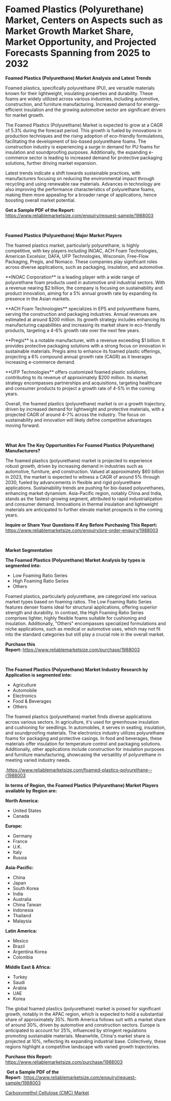 <p><h1>Foamed Plastics (Polyurethane) Market, Centers on Aspects such as Market Growth Market Share, Market Opportunity, and Projected Forecasts Spanning from 2025 to 2032</h1></p><p><strong>Foamed Plastics (Polyurethane) Market Analysis and Latest Trends</strong></p>
<p><p>Foamed plastics, specifically polyurethane (PU), are versatile materials known for their lightweight, insulating properties and durability. These foams are widely utilized across various industries, including automotive, construction, and furniture manufacturing. Increased demand for energy-efficient insulation and the growing automotive sector are significant drivers for market growth.</p><p>The Foamed Plastics (Polyurethane) Market is expected to grow at a CAGR of 5.3% during the forecast period. This growth is fueled by innovations in production techniques and the rising adoption of eco-friendly formulations, facilitating the development of bio-based polyurethane foams. The construction industry is experiencing a surge in demand for PU foams for insulation and soundproofing purposes. Additionally, the expanding e-commerce sector is leading to increased demand for protective packaging solutions, further driving market expansion.</p><p>Latest trends indicate a shift towards sustainable practices, with manufacturers focusing on reducing the environmental impact through recycling and using renewable raw materials. Advances in technology are also improving the performance characteristics of polyurethane foams, making them more appealing for a broader range of applications, hence boosting overall market potential.</p></p>
<p><strong>Get a Sample PDF of the Report:&nbsp;</strong> <a href="https://www.reliablemarketsize.com/enquiry/request-sample/1988003?utm_campaign=2186&utm_medium=2&utm_source=Github&utm_content=ia&utm_term=05022025&utm_id=foamed-plastics-polyurethane">https://www.reliablemarketsize.com/enquiry/request-sample/1988003</a></p>
<p>&nbsp;</p>
<p><strong>Foamed Plastics (Polyurethane) Major Market Players</strong></p>
<p><p>The foamed plastics market, particularly polyurethane, is highly competitive, with key players including INOAC, ACH Foam Technologies, American Excelsior, DAFA, UFP Technologies, Wisconsin, Free-Flow Packaging, Pregis, and Nomaco. These companies play significant roles across diverse applications, such as packaging, insulation, and automotive.</p><p>**INOAC Corporation** is a leading player with a wide range of polyurethane foam products used in automotive and industrial sectors. With a revenue nearing $2 billion, the company is focusing on sustainability and product innovation, aiming for a 5% annual growth rate by expanding its presence in the Asian markets.</p><p>**ACH Foam Technologies** specializes in EPS and polyurethane foams, serving the construction and packaging industries. Annual revenues are estimated at around $200 million. Its growth strategy includes enhancing its manufacturing capabilities and increasing its market share in eco-friendly products, targeting a 4-6% growth rate over the next few years.</p><p>**Pregis** is a notable manufacturer, with a revenue exceeding $1 billion. It provides protective packaging solutions with a strong focus on innovation in sustainable materials. Pregis aims to enhance its foamed plastic offerings, projecting a 6% compound annual growth rate (CAGR) as it leverages increasing e-commerce demand.</p><p>**UFP Technologies** offers customized foamed plastic solutions, contributing to its revenue of approximately $200 million. Its market strategy encompasses partnerships and acquisitions, targeting healthcare and consumer products to project a growth rate of 4-5% in the coming years.</p><p>Overall, the foamed plastics (polyurethane) market is on a growth trajectory, driven by increased demand for lightweight and protective materials, with a projected CAGR of around 4-7% across the industry. The focus on sustainability and innovation will likely define competitive advantages moving forward.</p></p>
<p>&nbsp;</p>
<p><strong>What Are The Key Opportunities For Foamed Plastics (Polyurethane) Manufacturers?</strong></p>
<p><p>The foamed plastics (polyurethane) market is projected to experience robust growth, driven by increasing demand in industries such as automotive, furniture, and construction. Valued at approximately $60 billion in 2023, the market is expected to witness a CAGR of around 5% through 2030, fueled by advancements in flexible and rigid polyurethane applications. Sustainability trends are pushing for bio-based polyurethanes, enhancing market dynamism. Asia-Pacific region, notably China and India, stands as the fastest-growing segment, attributed to rapid industrialization and consumer demand. Innovations in thermal insulation and lightweight materials are anticipated to further elevate market prospects in the coming years.</p></p>
<p><strong>Inquire or Share Your Questions If Any Before Purchasing This Report:</strong> <a href="https://www.reliablemarketsize.com/enquiry/pre-order-enquiry/1988003?utm_campaign=2186&utm_medium=2&utm_source=Github&utm_content=ia&utm_term=05022025&utm_id=foamed-plastics-polyurethane">https://www.reliablemarketsize.com/enquiry/pre-order-enquiry/1988003</a></p>
<p>&nbsp;</p>
<p><strong>Market Segmentation</strong></p>
<p><strong>The Foamed Plastics (Polyurethane) Market Analysis by types is segmented into:</strong></p>
<p><ul><li>Low Foaming Ratio Series</li><li>High Foaming Ratio Series</li><li>Others</li></ul></p>
<p><p>Foamed plastics, particularly polyurethane, are categorized into various market types based on foaming ratios. The Low Foaming Ratio Series features denser foams ideal for structural applications, offering superior strength and durability. In contrast, the High Foaming Ratio Series comprises lighter, highly flexible foams suitable for cushioning and insulation. Additionally, "Others" encompasses specialized formulations and niche applications, such as medical or automotive uses, which may not fit into the standard categories but still play a crucial role in the overall market.</p></p>
<p><strong>Purchase this Report:&nbsp;</strong><a href="https://www.reliablemarketsize.com/purchase/1988003?utm_campaign=2186&utm_medium=2&utm_source=Github&utm_content=ia&utm_term=05022025&utm_id=foamed-plastics-polyurethane">https://www.reliablemarketsize.com/purchase/1988003</a></p>
<p>&nbsp;</p>
<p><strong>The Foamed Plastics (Polyurethane) Market Industry Research by Application is segmented into:</strong></p>
<p><ul><li>Agriculture</li><li>Automobile</li><li>Electronics</li><li>Food & Beverages</li><li>Others</li></ul></p>
<p><p>The foamed plastics (polyurethane) market finds diverse applications across various sectors. In agriculture, it's used for greenhouse insulation and cushioning for seedlings. In automobiles, it serves in seating, insulation, and soundproofing materials. The electronics industry utilizes polyurethane foams for packaging and protective casings. In food and beverages, these materials offer insulation for temperature control and packaging solutions. Additionally, other applications include construction for insulation purposes and furniture manufacturing, showcasing the versatility of polyurethane in meeting varied industry needs.</p></p>
<p><a href="https://www.reliablemarketsize.com/foamed-plastics-polyurethane--r1988003?utm_campaign=2186&utm_medium=2&utm_source=Github&utm_content=ia&utm_term=05022025&utm_id=foamed-plastics-polyurethane">&nbsp;https://www.reliablemarketsize.com/foamed-plastics-polyurethane--r1988003</a></p>
<p><strong>In terms of Region, the Foamed Plastics (Polyurethane) Market Players available by Region are:</strong></p>
<p>
    <p> <strong> North America: </strong>
        <ul>
            <li>United States</li>
            <li>Canada</li>
        </ul>
        </p> 
    <p> <strong> Europe: </strong>
        <ul>
            <li>Germany</li>
            <li>France</li>
            <li>U.K.</li>
            <li>Italy</li>
            <li>Russia</li>
        </ul>
        </p> 
    <p> <strong> Asia-Pacific: </strong>
        <ul>
            <li>China</li>
            <li>Japan</li>
            <li>South Korea</li>
            <li>India</li>
            <li>Australia</li>
            <li>China Taiwan</li>
            <li>Indonesia</li>
            <li>Thailand</li>
            <li>Malaysia</li>
        </ul>
        </p> 
    <p> <strong> Latin America: </strong>
        <ul>
            <li>Mexico</li>
            <li>Brazil</li>
            <li>Argentina Korea</li>
            <li>Colombia</li>
        </ul>
        </p> 
    <p> <strong> Middle East & Africa: </strong>
        <ul>
            <li>Turkey</li>
            <li>Saudi</li>
            <li>Arabia</li>
            <li>UAE</li>
            <li>Korea</li>
        </ul>
    </p>
    </p>
<p><p>The global foamed plastics (polyurethane) market is poised for significant growth, notably in the APAC region, which is expected to hold a substantial share of approximately 35%. North America follows suit with a market share of around 30%, driven by automotive and construction sectors. Europe is anticipated to account for 25%, influenced by stringent regulations promoting sustainable materials. Meanwhile, China's market share is projected at 10%, reflecting its expanding industrial base. Collectively, these regions highlight a competitive landscape with varied growth trajectories.</p></p>
<p><strong>Purchase this Report: </strong><a href="https://www.reliablemarketsize.com/purchase/1988003?utm_campaign=2186&utm_medium=2&utm_source=Github&utm_content=ia&utm_term=05022025&utm_id=foamed-plastics-polyurethane">https://www.reliablemarketsize.com/purchase/1988003</a></p>
<p>&nbsp;<strong>Get a Sample PDF of the Report:&nbsp;&nbsp;</strong><a href="https://www.reliablemarketsize.com/enquiry/request-sample/1988003?utm_campaign=2186&utm_medium=2&utm_source=Github&utm_content=ia&utm_term=05022025&utm_id=foamed-plastics-polyurethane">https://www.reliablemarketsize.com/enquiry/request-sample/1988003</a></p>
<p><strong></strong></p>
<p><p><a href="https://github.com/abbislposival/Market-Research-Report-List-1/blob/main/carboxymethyl-cellulose-cmc-market.md?utm_campaign=2186&utm_medium=2&utm_source=Github&utm_content=ia&utm_term=05022025&utm_id=foamed-plastics-polyurethane">Carboxymethyl Cellulose (CMC) Market</a></p></p>